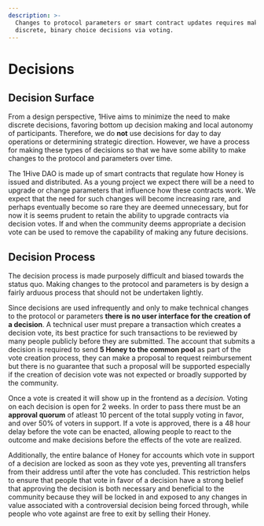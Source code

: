 ```yaml
---
description: >-
  Changes to protocol parameters or smart contract updates requires making
  discrete, binary choice decisions via voting.
---
```


# Decisions

## Decision Surface

From a design perspective, 1Hive aims to minimize the need to make discrete decisions, favoring bottom up decision making and local autonomy of participants. Therefore, we do **not** use decisions for day to day operations or determining strategic direction. However, we have a process for making these types of decisions so that we have some ability to make changes to the protocol and parameters over time.  

The 1Hive DAO is made up of smart contracts that regulate how Honey is issued and distributed. As a young project we expect there will be a need to upgrade or change parameters that influence how these contracts work. We expect that the need for such changes will become increasing rare, and perhaps eventually become so rare they are deemed unnecessary, but for now it is seems prudent to retain the ability to upgrade contracts via decision votes. If and when the community deems appropriate a decision vote can be used to remove the capability of making any future decisions. 

## Decision Process

The decision process is made purposely difficult and biased towards the status quo. Making changes to the protocol and parameters is by design a fairly arduous process that should not be undertaken lightly. 

Since decisions are used infrequently and only to make technical changes to the protocol or parameters **there is no user interface for the creation of a decision**. A technical user must prepare a transaction which creates a decision vote, its best practice for such transactions to be reviewed by many people publicly before they are submitted. The account that submits a decision is required to send **5 Honey to the common pool** as part of the vote creation process, they can make a proposal to request reimbursement but there is no guarantee that such a proposal will be supported especially if the creation of decision vote was not expected or broadly supported by the community. 

Once a vote is created it will show up in the frontend as a _decision._ Voting on each decision is open for 2 weeks. In order to pass there must be an **approval quorum** of atleast 10 percent of the total supply voting in favor, and over 50% of voters in support. If a vote is approved, there is a 48 hour delay before the vote can be enacted, allowing people to react to the outcome and make decisions before the effects of the vote are realized. 

Additionally, the entire balance of Honey for accounts which vote in support of a decision are locked as soon as they vote yes, preventing all transfers from their address until after the vote has concluded. This restriction helps to ensure that people that vote in favor of a decision have a strong belief that approving the decision is both necessary and beneficial to the community because they will be locked in and exposed  to any changes in value associated with a controversial decision being forced through, while people who vote against are free to exit by selling their Honey.

